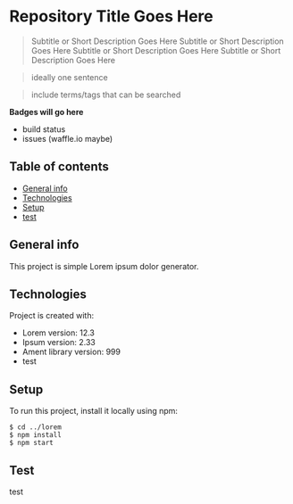 # Repository Title Goes Here

> Subtitle or Short Description Goes Here Subtitle or Short Description Goes Here
Subtitle or Short Description Goes Here
Subtitle or Short Description Goes Here


> ideally one sentence

> include terms/tags that can be searched

**Badges will go here**

- build status
- issues (waffle.io maybe)

## Table of contents
* [General info](#general-info)
* [Technologies](#technologies)
* [Setup](#setup)
* [test](#test)

## General info
This project is simple Lorem ipsum dolor generator.
	
## Technologies
Project is created with:
- Lorem version: 12.3
- Ipsum version: 2.33
- Ament library version: 999
- test

## Setup
To run this project, install it locally using npm:

```
$ cd ../lorem
$ npm install
$ npm start
```
## Test
test


